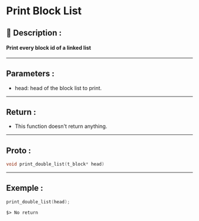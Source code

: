 # Print Block List

## 📝 Description :
#### Print every block id of a linked list
---
## Parameters :
- head: head of the block list to print.
---
## Return :
- This function doesn't return anything.
---
## Proto :
```c
void print_double_list(t_block* head)
```

---
## Exemple : 
```c
print_double_list(head);
```

```$> No return```
